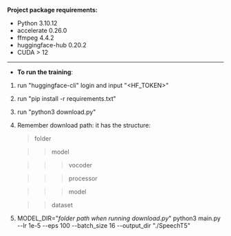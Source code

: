 
**Project package requirements:**
   * Python 3.10.12
   * accelerate 0.26.0
   * ffmpeg 4.4.2
   * huggingface-hub 0.20.2
   * CUDA > 12
---
+ **To run the training**:
1. run "huggingface-cli" login and input "<HF_TOKEN>"
2. run "pip install -r requirements.txt"
3. run "python3 download.py"
4. Remember download path: it has the structure:
   
   > folder
   
   >> model
   
   >>> vocoder
 
   >>> processor
   
   >>> model

   >> dataset
   
5. MODEL_DIR="*folder path when running download.py*" python3 main.py --lr 1e-5 --eps 100 --batch_size 16 --output_dir "./SpeechT5"
